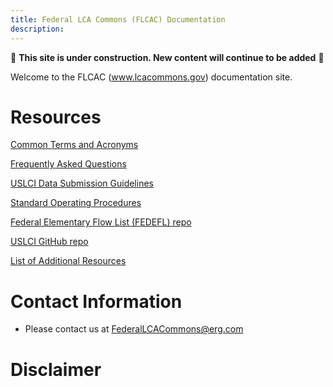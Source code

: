 ```yaml
---
title: Federal LCA Commons (FLCAC) Documentation
description:
---
```


🚧 **This site is under construction. New content will continue to be added** 🚧

Welcome to the FLCAC (www.lcacommons.gov) documentation site.

# Resources
[Common Terms and Acronyms](CommonTermAcronyms.md)

[Frequently Asked Questions](FAQ.md)

[USLCI Data Submission Guidelines](https://github.com/FLCAC-admin/uslci-content/blob/dev/docs/submission_handbook/02-how-to-publish-in-the-uslci.md)

[Standard Operating Procedures]()

[Federal Elementary Flow List (FEDEFL) repo](https://github.com/USEPA/fedelemflowlist)

[USLCI GitHub repo](https://github.com/FLCAC-admin/uslci-content)

[List of Additional Resources](OtherResources.md)


# Contact Information
* Please contact us at FederalLCACommons@erg.com


# Disclaimer
